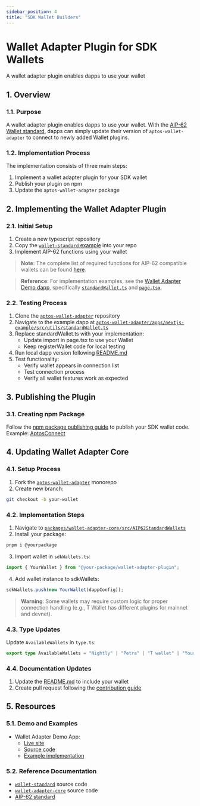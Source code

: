 ```yaml
---
sidebar_position: 4
title: "SDK Wallet Builders"
---
```


# Wallet Adapter Plugin for SDK Wallets
A wallet adapter plugin enables dapps to use your wallet

## 1. Overview
### 1.1. Purpose
A wallet adapter plugin enables dapps to use your wallet. With the [AIP-62 Wallet standard](https://github.com/aptos-foundation/AIPs/blob/main/aips/aip-62.md), dapps can simply update their version of `aptos-wallet-adapter` to connect to newly added Wallet plugins.

### 1.2. Implementation Process
The implementation consists of three main steps:
1. Implement a wallet adapter plugin for your SDK wallet
2. Publish your plugin on npm
3. Update the `aptos-wallet-adapter` package

## 2. Implementing the Wallet Adapter Plugin
### 2.1. Initial Setup
1. Create a new typescript repository
2. Copy the [`wallet-standard` example](https://github.com/aptos-labs/wallet-standard/blob/main/example/wallet.ts) into your repo
3. Implement AIP-62 functions using your wallet

> **Note**: The complete list of required functions for AIP-62 compatible wallets can be found [here](https://github.com/aptos-labs/wallet-standard/blob/38defe159b8641ff1763c4db61827c78ab448dab/src/detect.ts#L16).

> **Reference**: For implementation examples, see the [Wallet Adapter Demo dapp](https://github.com/aptos-labs/aptos-wallet-adapter/tree/main/apps/nextjs-example), specifically [`standardWallet.ts`](https://github.com/aptos-labs/aptos-wallet-adapter/blob/main/apps/nextjs-example/src/utils/standardWallet.ts) and [`page.tsx`](https://github.com/aptos-labs/aptos-wallet-adapter/blob/main/apps/nextjs-example/src/app/page.tsx).

### 2.2. Testing Process
1. Clone the [`aptos-wallet-adapter`](https://github.com/aptos-labs/aptos-wallet-adapter/tree/main) repository
2. Navigate to the example dapp at [`aptos-wallet-adapter/apps/nextjs-example/src/utils/standardWallet.ts`](https://github.com/aptos-labs/aptos-wallet-adapter/blob/main/apps/nextjs-example/src/utils/standardWallet.ts)
3. Replace standardWallet.ts with your implementation:
   - Update import in page.tsx to use your Wallet
   - Keep registerWallet code for local testing
4. Run local dapp version following [README.md](https://github.com/aptos-labs/aptos-wallet-adapter/tree/main/apps/nextjs-example)
5. Test functionality:
   - Verify wallet appears in connection list
   - Test connection process
   - Verify all wallet features work as expected

## 3. Publishing the Plugin
### 3.1. Creating npm Package
Follow the [npm package publishing guide](https://docs.npmjs.com/creating-and-publishing-scoped-public-packages) to publish your SDK wallet code.
Example: [AptosConnect](https://www.npmjs.com/package/@aptos-connect/wallet-adapter-plugin)

## 4. Updating Wallet Adapter Core
### 4.1. Setup Process
1. Fork the [`aptos-wallet-adapter`](https://github.com/aptos-labs/aptos-wallet-adapter) monorepo
2. Create new branch:
```bash
git checkout -b your-wallet
```

### 4.2. Implementation Steps
1. Navigate to [`packages/wallet-adapter-core/src/AIP62StandardWallets`](https://github.com/aptos-labs/aptos-wallet-adapter/tree/main/packages/wallet-adapter-core/src/AIP62StandardWallets)
2. Install your package:
```bash
pnpm i @yourpackage
```
3. Import wallet in `sdkWallets.ts`:
```typescript
import { YourWallet } from "@your-package/wallet-adapter-plugin";
```
4. Add wallet instance to sdkWallets:
```typescript
sdkWallets.push(new YourWallet(dappConfig));
```

> **Warning**: Some wallets may require custom logic for proper connection handling (e.g., T Wallet has different plugins for mainnet and devnet).

### 4.3. Type Updates
Update `AvailableWallets` in `type.ts`:
```typescript
export type AvailableWallets = "Nightly" | "Petra" | "T wallet" | "Your Wallet's Name";
```

### 4.4. Documentation Updates
1. Update the [README.md](https://github.com/aptos-labs/aptos-wallet-adapter/blob/main/README.md) to include your wallet
2. Create pull request following the [contribution guide](https://github.com/aptos-labs/aptos-wallet-adapter/blob/main/CONTRIBUTING.md#creating-a-pull-request)

## 5. Resources
### 5.1. Demo and Examples
- Wallet Adapter Demo App:
  - [Live site](https://aptos-labs.github.io/aptos-wallet-adapter)
  - [Source code](https://github.com/aptos-labs/aptos-wallet-adapter/tree/main/apps/nextjs-example)
  - [Example implementation](https://github.com/aptos-labs/aptos-wallet-adapter/blob/main/apps/nextjs-example/src/utils/standardWallet.ts)

### 5.2. Reference Documentation
- [`wallet-standard`](https://github.com/aptos-labs/wallet-standard) source code
- [`wallet-adapter-core`](https://github.com/aptos-labs/aptos-wallet-adapter/tree/main/packages/wallet-adapter-core) source code
- [AIP-62 standard](https://github.com/aptos-foundation/AIPs/blob/main/aips/aip-62.md)
